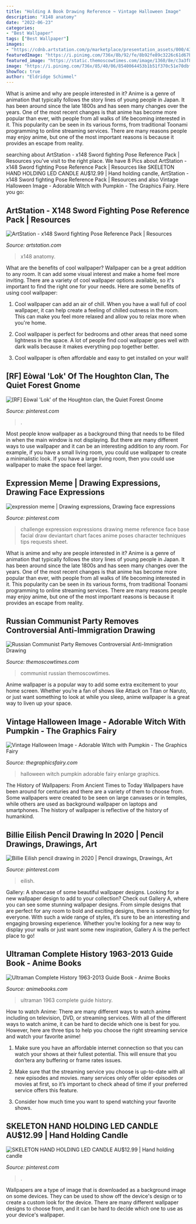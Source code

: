```yaml
---
title: "Holding A Book Drawing Reference ~ Vintage Halloween Image"
description: "X148 anatomy"
date: "2022-06-23"
categories:
- "Best Wallpaper"
tags: ["Best Wallpaper"]
images:
- "https://cdnb.artstation.com/p/marketplace/presentation_assets/000/433/607/large/file.jpg?1593768316"
featuredImage: "https://i.pinimg.com/736x/8b/92/fe/8b92fe89c3226c61d67b26f40b15cc3e.jpg"
featured_image: "https://static.themoscowtimes.com/image/1360/8e/c3a3f81251fd446a88e4e12173948c2a.jpg"
image: "https://i.pinimg.com/736x/85/40/06/8540064453b1b51f370c51e70dbfcf85.jpg"
ShowToc: true
author: "Eldridge Schimmel"
---
```



What is anime and why are people interested in it?
Anime is a genre of animation that typically follows the story lines of young people in Japan. It has been around since the late 1800s and has seen many changes over the years. One of the most recent changes is that anime has become more popular than ever, with people from all walks of life becoming interested in it. This popularity can be seen in its various forms, from traditional Toonami programming to online streaming services. There are many reasons people may enjoy anime, but one of the most important reasons is because it provides an escape from reality.

	

		
searching about ArtStation - x148 Sword fighting Pose Reference Pack | Resources you've visit to the right place. We have 8 Pics about ArtStation - x148 Sword fighting Pose Reference Pack | Resources like SKELETON HAND HOLDING LED CANDLE AU$12.99 | Hand holding candle, ArtStation - x148 Sword fighting Pose Reference Pack | Resources and also Vintage Halloween Image - Adorable Witch with Pumpkin - The Graphics Fairy. Here you go:
		
    
## ArtStation - X148 Sword Fighting Pose Reference Pack | Resources

<img loading=lazy src="https://cdnb.artstation.com/p/marketplace/presentation_assets/000/433/607/large/file.jpg?1593768316" onerror="this.onerror=null;this.src='https://tse1.mm.bing.net/th?id=OIP.8A8ks0v10DIxE4DrAFyJLQHaKX&amp;pid=15.1';" alt="ArtStation - x148 Sword fighting Pose Reference Pack | Resources">

_Source: artstation.com_

>x148 anatomy. 

	

What are the benefits of cool wallpaper?
Wallpaper can be a great addition to any room. It can add some visual interest and make a home feel more inviting. There are a variety of cool wallpaper options available, so it's important to find the right one for your needs. Here are some benefits of using cool wallpaper: 
1. Cool wallpaper can add an air of chill. When you have a wall full of cool wallpaper, it can help create a feeling of chilled outness in the room. This can make you feel more relaxed and allow you to relax more when you're home. 

2. Cool wallpaper is perfect for bedrooms and other areas that need some lightness in the space. A lot of people find cool wallpaper goes well with dark walls because it makes everything pop together better. 

3. Cool wallpaper is often affordable and easy to get installed on your wall!

    
## [RF] Eòwal &#039;Lok&#039; Of The Houghton Clan, The Quiet Forest Gnome

<img loading=lazy src="https://i.pinimg.com/736x/1c/8f/85/1c8f850995e19c7a1d6b314e08290f6c.jpg" onerror="this.onerror=null;this.src='https://tse1.mm.bing.net/th?id=OIP.PoBCX9H5323pr49x4w9OcwHaKh&amp;pid=15.1';" alt="[RF] Eòwal &#039;Lok&#039; of the Houghton clan, the Quiet Forest Gnome">

_Source: pinterest.com_

>. 

	

Most people know wallpaper as a background thing that needs to be filled in when the main window is not displaying. But there are many different ways to use wallpaper and it can be an interesting addition to any room. For example, if you have a small living room, you could use wallpaper to create a minimalistic look. If you have a large living room, then you could use wallpaper to make the space feel larger.

    
## Expression Meme | Drawing Expressions, Drawing Face Expressions

<img loading=lazy src="https://i.pinimg.com/736x/85/40/06/8540064453b1b51f370c51e70dbfcf85.jpg" onerror="this.onerror=null;this.src='https://tse2.mm.bing.net/th?id=OIP.DPYQ9I3GoajJpxdJiaWU2AHaNK&amp;pid=15.1';" alt="expression meme | Drawing expressions, Drawing face expressions">

_Source: pinterest.com_

>challenge expression expressions drawing meme reference face base facial draw deviantart chart faces anime poses character techniques tips requests sheet. 

	

What is anime and why are people interested in it?
Anime is a genre of animation that typically follows the story lines of young people in Japan. It has been around since the late 1800s and has seen many changes over the years. One of the most recent changes is that anime has become more popular than ever, with people from all walks of life becoming interested in it. This popularity can be seen in its various forms, from traditional Toonami programming to online streaming services. There are many reasons people may enjoy anime, but one of the most important reasons is because it provides an escape from reality.

    
## Russian Communist Party Removes Controversial Anti-Immigration Drawing

<img loading=lazy src="https://static.themoscowtimes.com/image/1360/8e/c3a3f81251fd446a88e4e12173948c2a.jpg" onerror="this.onerror=null;this.src='https://tse1.mm.bing.net/th?id=OIP.Q90QSU0BsrDH83zDxQQjDgHaE7&amp;pid=15.1';" alt="Russian Communist Party Removes Controversial Anti-Immigration Drawing">

_Source: themoscowtimes.com_

>communist russian themoscowtimes. 

	

Anime wallpaper is a popular way to add some extra excitement to your home screen. Whether you’re a fan of shows like Attack on Titan or Naruto, or just want something to look at while you sleep, anime wallpaper is a great way to liven up your space.

    
## Vintage Halloween Image - Adorable Witch With Pumpkin - The Graphics Fairy

<img loading=lazy src="https://thegraphicsfairy.com/wp-content/uploads/blogger/-SremYSKyeUc/Tm1MsYtMecI/AAAAAAAAOHQ/Bo92XlvVK-Q/s400/halloween+witch+vintage+image+graphicsfairy002b.jpg" onerror="this.onerror=null;this.src='https://tse2.mm.bing.net/th?id=OIP.wCZgGf5pidq1EY4IigcIOwAAAA&amp;pid=15.1';" alt="Vintage Halloween Image - Adorable Witch with Pumpkin - The Graphics Fairy">

_Source: thegraphicsfairy.com_

>halloween witch pumpkin adorable fairy enlarge graphics. 

	

The History of Wallpapers: From Ancient Times to Today
Wallpapers have been around for centuries and there are a variety of them to choose from. Some wallpapers were created to be seen on large canvases or in temples, while others are used as background wallpaper on laptops and smartphones. The history of wallpaper is reflective of the history of humankind.

    
## Billie Eilish Pencil Drawing In 2020 | Pencil Drawings, Drawings, Art

<img loading=lazy src="https://i.pinimg.com/736x/48/65/a7/4865a72d0b96b5f905730d2aa9b9796f.jpg" onerror="this.onerror=null;this.src='https://tse3.mm.bing.net/th?id=OIP.YlrB6xeZ5_S9jFtw1vtwiwHaJ3&amp;pid=15.1';" alt="Billie Eilish pencil drawing in 2020 | Pencil drawings, Drawings, Art">

_Source: pinterest.com_

>eilish. 

	

Gallery: A showcase of some beautiful wallpaper designs.
Looking for a new wallpaper design to add to your collection? Check out Gallery A, where you can see some stunning wallpaper designs. From simple designs that are perfect for any room to bold and exciting designs, there is something for everyone. With such a wide range of styles, it’s sure to be an interesting and engaging browsing experience. Whether you’re looking for a new way to display your walls or just want some new inspiration, Gallery A is the perfect place to go!





	
	
    
## Ultraman Complete History 1963-2013 Guide Book - Anime Books

<img loading=lazy src="https://sep.yimg.com/ay/animebooks-com/ultranman-complete-history-1963-2013-guide-book-1.gif" onerror="this.onerror=null;this.src='https://tse2.mm.bing.net/th?id=OIP.iTyo2PCzUnNJTM65MPcI8AHaJ4&amp;pid=15.1';" alt="Ultraman Complete History 1963-2013 Guide Book - Anime Books">

_Source: animebooks.com_

>ultraman 1963 complete guide history. 

	

How to watch Anime: There are many different ways to watch anime including on television, DVD, or streaming services.
With all of the different ways to watch anime, it can be hard to decide which one is best for you. However, here are three tips to help you choose the right streaming service and watch your favorite anime!
1. Make sure you have an affordable internet connection so that you can watch your shows at their fullest potential. This will ensure that you don’tera any buffering or frame rates issues.

2. Make sure that the streaming service you choose is up-to-date with all new episodes and movies. many services only offer older episodes or movies at first, so it’s important to check ahead of time if your preferred service offers this feature.

3. Consider how much time you want to spend watching your favorite shows.

    
## SKELETON HAND HOLDING LED CANDLE AU$12.99 | Hand Holding Candle

<img loading=lazy src="https://i.pinimg.com/736x/8b/92/fe/8b92fe89c3226c61d67b26f40b15cc3e.jpg" onerror="this.onerror=null;this.src='https://tse3.mm.bing.net/th?id=OIP.TB4ouElNt_aq8MXucjuC4AHaN4&amp;pid=15.1';" alt="SKELETON HAND HOLDING LED CANDLE AU$12.99 | Hand holding candle">

_Source: pinterest.com_

>. 

	

Wallpapers are a type of image that is downloaded as a background image on some devices. They can be used to show off the device's design or to create a custom look for the device. There are many different wallpaper designs to choose from, and it can be hard to decide which one to use as your device's wallpaper.

